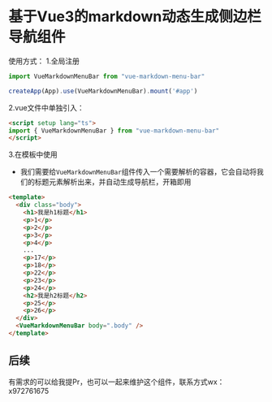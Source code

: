 # 基于Vue3的markdown动态生成侧边栏导航组件
使用方式：
1.全局注册
```ts
import VueMarkdownMenuBar from "vue-markdown-menu-bar"

createApp(App).use(VueMarkdownMenuBar).mount('#app')
```

2.vue文件中单独引入：
```html
<script setup lang="ts">
import { VueMarkdownMenuBar } from "vue-markdown-menu-bar"
</script>
```
3.在模板中使用
- 我们需要给`VueMarkdownMenuBar`组件传入一个需要解析的容器，它会自动将我们的标题元素解析出来，并自动生成导航栏，开箱即用
```html
<template>
  <div class="body">
    <h1>我是h1标题</h1>
    <p>1</p>
    <p>2</p>
    <p>3</p>
    <p>4</p>
    ...
    <p>17</p>
    <p>18</p>
    <p>22</p>
    <p>23</p>
    <p>24</p>
    <h2>我是h2标题</h2>
    <p>25</p>
    <p>26</p>
  </div>
  <VueMarkdownMenuBar body=".body" />
</template>
```

## 后续
有需求的可以给我提Pr，也可以一起来维护这个组件，联系方式wx：x972761675
